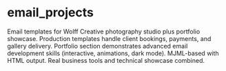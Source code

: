 # email_projects
Email templates for Wolff Creative photography studio plus portfolio showcase. Production templates handle client bookings, payments, and gallery delivery. Portfolio section demonstrates advanced email development skills (interactive, animations, dark mode). MJML-based with HTML output. Real business tools and technical showcase combined.
